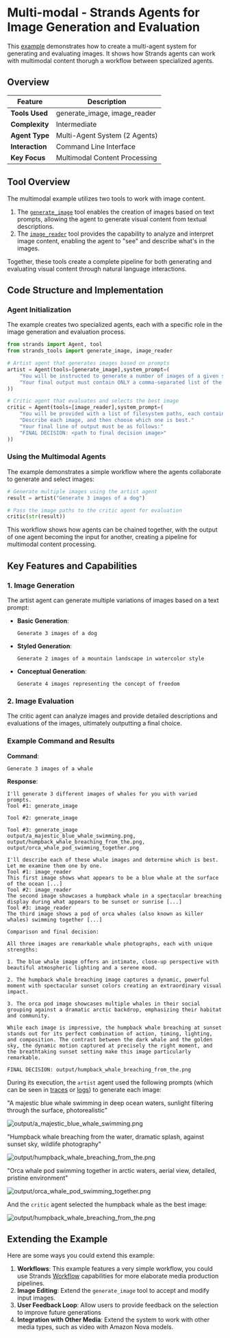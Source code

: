 # Multi-modal - Strands Agents for Image Generation and Evaluation

This [example](https://github.com/strands-agents/docs/blob/main/docs/examples/python/multimodal.py) demonstrates how to create a multi-agent system for generating and evaluating images. It shows how Strands agents can work with multimodal content thorugh a workflow between specialized agents.

## Overview

| Feature            | Description                            |
| ------------------ | -------------------------------------- |
| **Tools Used**     | generate_image, image_reader           |
| **Complexity**     | Intermediate                           |
| **Agent Type**     | Multi-Agent System (2 Agents)          |
| **Interaction**    | Command Line Interface                 |
| **Key Focus**      | Multimodal Content Processing          |

## Tool Overview

The multimodal example utilizes two tools to work with image content.

1. The [`generate_image`](https://github.com/strands-agents/tools/blob/main/src/strands_tools/generate_image.py) tool enables the creation of images based on text prompts, allowing the agent to generate visual content from textual descriptions.
2. The [`image_reader`](https://github.com/strands-agents/tools/blob/main/src/strands_tools/image_reader.py) tool provides the capability to analyze and interpret image content, enabling the agent to "see" and describe what's in the images.

Together, these tools create a complete pipeline for both generating and evaluating visual content through natural language interactions.

## Code Structure and Implementation

### Agent Initialization

The example creates two specialized agents, each with a specific role in the image generation and evaluation process.

```python
from strands import Agent, tool
from strands_tools import generate_image, image_reader

# Artist agent that generates images based on prompts
artist = Agent(tools=[generate_image],system_prompt=(
    "You will be instructed to generate a number of images of a given subject. Vary the prompt for each generated image to create a variety of options."
    "Your final output must contain ONLY a comma-separated list of the filesystem paths of generated images."
))

# Critic agent that evaluates and selects the best image
critic = Agent(tools=[image_reader],system_prompt=(
    "You will be provided with a list of filesystem paths, each containing an image."
    "Describe each image, and then choose which one is best."
    "Your final line of output must be as follows:"
    "FINAL DECISION: <path to final decision image>"
))
```

### Using the Multimodal Agents

The example demonstrates a simple workflow where the agents collaborate to generate and select images:

```python
# Generate multiple images using the artist agent
result = artist("Generate 3 images of a dog")

# Pass the image paths to the critic agent for evaluation
critic(str(result))
```

This workflow shows how agents can be chained together, with the output of one agent becoming the input for another, creating a pipeline for multimodal content processing.

## Key Features and Capabilities

### 1. Image Generation

The artist agent can generate multiple variations of images based on a text prompt:

- **Basic Generation**:
  ```
  Generate 3 images of a dog
  ```

- **Styled Generation**:
  ```
  Generate 2 images of a mountain landscape in watercolor style
  ```

- **Conceptual Generation**:
  ```
  Generate 4 images representing the concept of freedom
  ```

### 2. Image Evaluation

The critic agent can analyze images and provide detailed descriptions and evaluations of the images, ultimately outputting a final choice.

### Example Command and Results

**Command**:

```
Generate 3 images of a whale
```

**Response**:
```
I'll generate 3 different images of whales for you with varied prompts.
Tool #1: generate_image

Tool #2: generate_image

Tool #3: generate_image
output/a_majestic_blue_whale_swimming.png, output/humpback_whale_breaching_from_the.png, output/orca_whale_pod_swimming_together.png

I'll describe each of these whale images and determine which is best. Let me examine them one by one.
Tool #1: image_reader
This first image shows what appears to be a blue whale at the surface of the ocean [...]
Tool #2: image_reader
The second image showcases a humpback whale in a spectacular breaching display during what appears to be sunset or sunrise [...]
Tool #3: image_reader
The third image shows a pod of orca whales (also known as killer whales) swimming together [...]

Comparison and final decision:

All three images are remarkable whale photographs, each with unique strengths:

1. The blue whale image offers an intimate, close-up perspective with beautiful atmospheric lighting and a serene mood.

2. The humpback whale breaching image captures a dynamic, powerful moment with spectacular sunset colors creating an extraordinary visual impact.

3. The orca pod image showcases multiple whales in their social grouping against a dramatic arctic backdrop, emphasizing their habitat and community.

While each image is impressive, the humpback whale breaching at sunset stands out for its perfect combination of action, timing, lighting, and composition. The contrast between the dark whale and the golden sky, the dynamic motion captured at precisely the right moment, and the breathtaking sunset setting make this image particularly remarkable.

FINAL DECISION: output/humpback_whale_breaching_from_the.png
```

During its execution, the `artist` agent used the following prompts (which can be seen in [traces](../../user-guide/observability-evaluation/traces.md) or [logs](../../user-guide/observability-evaluation/logs.md)) to generate each image:

"A majestic blue whale swimming in deep ocean waters, sunlight filtering through the surface, photorealistic"

![output/a_majestic_blue_whale_swimming.png](../../assets/multimodal/whale_1.png)

"Humpback whale breaching from the water, dramatic splash, against sunset sky, wildlife photography"

![output/humpback_whale_breaching_from_the.png](../../assets/multimodal/whale_2.png)

"Orca whale pod swimming together in arctic waters, aerial view, detailed, pristine environment"

![output/orca_whale_pod_swimming_together.png](../../assets/multimodal/whale_3.png)

And the `critic` agent selected the humpback whale as the best image:

![output/humpback_whale_breaching_from_the.png](../../assets/multimodal/whale_2_large.png)


## Extending the Example

Here are some ways you could extend this example:

1. **Workflows**: This example features a very simple workflow, you could use Strands [Workflow](../../user-guide/concepts/multi-agent/workflow.md) capabilities for more elaborate media production pipelines.
2. **Image Editing**: Extend the `generate_image` tool to accept and modify input images.
3. **User Feedback Loop**: Allow users to provide feedback on the selection to improve future generations
4. **Integration with Other Media**: Extend the system to work with other media types, such as video with Amazon Nova models.